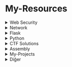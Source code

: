 # My-Resources
<details>
  <summary>Web Security</summary>

  1. Insecure Direct Object References (IDOR) - Zafiyetini Anlamak
     * [http://mertbingol.online/posts/Insecure-Direct-Object-References-(IDOR).html](http://mertbingol.online/posts/Insecure-Direct-Object-References-(IDOR).html)

</details>

<details>
  <summary>Network</summary>

  1. Local Area Network Ve İçerisindeki Hususlar
     * [https://www.youtube.com/watch?v=HugffkAwAwU](https://www.youtube.com/watch?v=HugffkAwAwU)
     * [http://mertbingol.online/posts/local-area-network-ve-i%C3%A7erisindeki-hususlar.html](http://mertbingol.online/posts/local-area-network-ve-i%C3%A7erisindeki-hususlar.html)
     * [http://mertbingol.online/pdf/temelnetwork%231.pdf](http://mertbingol.online/pdf/temelnetwork%231.pdf)
  2. Cisco Packet Tracer ile Local Ağ Oluşturmak | Router, Switch ve DHCP Configrasyonlari
     * [https://www.youtube.com/watch?v=9IS26YmuMn0&t=7s](https://www.youtube.com/watch?v=9IS26YmuMn0&t=7s)

</details>

<details>
  <summary>Flask</summary>

  1. Flask 0x1 | Localhost Uzerinde Server Deploy Etmek
     * [https://www.youtube.com/watch?v=GAKlZ2wjb6w](https://www.youtube.com/watch?v=GAKlZ2wjb6w)
     * [https://github.com/mertbingol0/flask-pratice/blob/main/Flask-deploy_server/main.py](https://github.com/mertbingol0/flask-pratice/blob/main/Flask-deploy_server/main.py)
  2. Flask 0x2 | Flask ile Web Sayfalari Olusturmak
     * [https://www.youtube.com/watch?v=MreaXRQc61I](https://www.youtube.com/watch?v=MreaXRQc61I)
     * [https://github.com/mertbingol0/flask-pratice/blob/main/Flask-basic_site-Pages/bsic_site-Pages.py](https://github.com/mertbingol0/flask-pratice/blob/main/Flask-basic_site-Pages/bsic_site-Pages.py)
  3. Flask 0x3 | Flask ile Dinamik URL Yapisi
     * [https://www.youtube.com/watch?v=wb3Gq3VfX-U](https://www.youtube.com/watch?v=wb3Gq3VfX-U)
     * [https://github.com/mertbingol0/flask-pratice/blob/main/Flask-Dynamic_Url-Structure/Dynamic-Url_Structure.py](https://github.com/mertbingol0/flask-pratice/blob/main/Flask-Dynamic_Url-Structure/Dynamic-Url_Structure.py)


</details>

<details>
  <summary>Python</summary>

  1. Print Parameters | print() | sep | end
     * [https://www.youtube.com/watch?v=P9z3OuWE9Bg&t=145s](https://www.youtube.com/watch?v=P9z3OuWE9Bg&t=145s)
  2. Print Parameters | print() | file
     * [https://www.youtube.com/watch?v=8U48ukvbsrE&t=3s](https://www.youtube.com/watch?v=8U48ukvbsrE&t=3s)
  3. Print Parameters | print() | flush
     * [https://www.youtube.com/watch?v=nIFnwGmfH64&t=180s](https://www.youtube.com/watch?v=nIFnwGmfH64&t=180s)
  4. Kullanicidan Veri alma | Type Conversion | input | int() | str()
     * [https://www.youtube.com/watch?v=XI9j6-cXeKg&t=49s](https://www.youtube.com/watch?v=XI9j6-cXeKg&t=49s)
  5. Type Conversions | str() | int() | float() | complex()
     * [https://www.youtube.com/watch?v=rw5dxnvbFQA&t=13s](https://www.youtube.com/watch?v=rw5dxnvbFQA&t=13s)
  6. eval() | Evaluate Expressions Dynamically
     * [https://www.youtube.com/watch?v=RCyWGuOrTbI&t=46s](https://www.youtube.com/watch?v=RCyWGuOrTbI&t=46s)


</details>

<details>
  <summary>CTF Solutions</summary>

  1. PicoCTF Web Exploitation GET aHEAD
     * [https://www.youtube.com/watch?v=LQtCxIGEXjw&t=2s](https://www.youtube.com/watch?v=LQtCxIGEXjw&t=2s)
  2. PicoCTF Web Exploitation Cookies
     * [https://www.youtube.com/watch?v=FpDe8rZi1yU&t=15s](https://www.youtube.com/watch?v=FpDe8rZi1yU&t=15s)
  3. PicoCTF Web Exploitation Insp3ct0r
     * [https://www.youtube.com/watch?v=owZXHlZIQUY&t=129s](https://www.youtube.com/watch?v=owZXHlZIQUY&t=129s)
  4. HackTheBox Behind the Scenes CTF
     * [https://www.youtube.com/watch?v=Y_5EgVVPlBc&t=13s](https://www.youtube.com/watch?v=Y_5EgVVPlBc&t=13s)
  5. Portswigger OS Command İnjection, Simple Case
     * [https://www.youtube.com/watch?v=an7UVZk6fqI](https://www.youtube.com/watch?v=an7UVZk6fqI)
  6. HackTheBox - Behind the Scenes
     * [http://mertbingol.online/posts/HackTheBox-Behind-the-Scenes-CTF-Solutions.html](http://mertbingol.online/posts/HackTheBox-Behind-the-Scenes-CTF-Solutions.html)
</details>

<details>
  <summary>Assembly</summary>

  1. Assembly 101 - Registers
     * [http://mertbingol.online/posts/assembly-101-registers.html](http://mertbingol.online/posts/assembly-101-registers.html)

</details>
 <details>
 <summary>My-Projects</summary>

  1. xss-scanner
     * [https://github.com/mertbingol0/xss-scanner](https://github.com/mertbingol0/xss-scanner)
  2. SysInfo-C
     * [https://github.com/mertbingol0/SysInfo-C](https://github.com/mertbingol0/SysInfo-C)
  3. WCI-Controller
     * [https://github.com/mertbingol0/WCI-Controller](https://github.com/mertbingol0/WCI-Controller)
  4. flask-pratice
     * [https://github.com/mertbingol0/flask-pratice](https://github.com/mertbingol0/flask-pratice)
  5. V-Reader
     * [https://github.com/mertbingol0/V-Reader](https://github.com/mertbingol0/V-Reader)
  6. CS-Chat
     * [https://github.com/mertbingol0/CS-Chat](https://github.com/mertbingol0/CS-Chat)
</details>

<details>
  <summary>Diğer</summary>

  1. Compiler Nasıl Çalışır?
     * [https://www.youtube.com/watch?v=hub6QYwKfIw&t=20s](https://www.youtube.com/watch?v=hub6QYwKfIw&t=20s)

</details>
